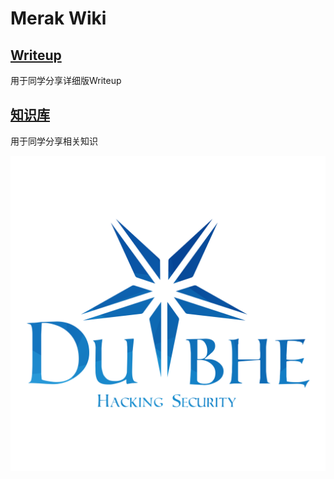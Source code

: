 # Merak Wiki

## [Writeup](writeup/NJUPT-2019.md)
用于同学分享详细版Writeup

## [知识库](knowledge/web/injection.md)
用于同学分享相关知识

![Logo](img/logo.png)

